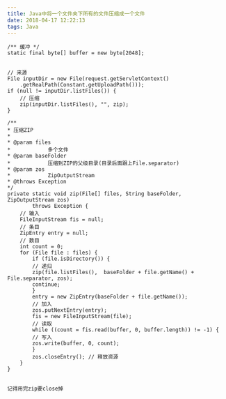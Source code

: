 ```yaml
---
title: Java中将一个文件夹下所有的文件压缩成一个文件
date: 2018-04-17 12:22:13
tags: Java
---
```

  	 
	/** 缓冲 */
	static final byte[] buffer = new byte[2048];  


	// 来源  
	File inputDir = new File(request.getServletContext()  
		.getRealPath(Constant.getUploadPath()));  
	if (null != inputDir.listFiles()) {  
	    // 压缩  
	    zip(inputDir.listFiles(), "", zip);  
	}  

<!--more-->
	/** 
	* 压缩ZIP 
	*  
	* @param files 
	*            多个文件 
	* @param baseFolder 
	*            压缩到ZIP的父级目录(目录后面跟上File.separator) 
	* @param zos 
	*            ZipOutputStream 
	* @throws Exception 
	*/  
	private static void zip(File[] files, String baseFolder, ZipOutputStream zos)  
		    throws Exception {  
		// 输入  
		FileInputStream fis = null;  
		// 条目  
		ZipEntry entry = null;  
		// 数目  
		int count = 0;  
		for (File file : files) {  
		    if (file.isDirectory()) {  
			// 递归  
			zip(file.listFiles(),  baseFolder + file.getName() + File.separator, zos);  
			continue;  
		    }  
		    entry = new ZipEntry(baseFolder + file.getName());  
		    // 加入  
		    zos.putNextEntry(entry);  
		    fis = new FileInputStream(file);  
		    // 读取  
		    while ((count = fis.read(buffer, 0, buffer.length)) != -1) {  
			// 写入  
			zos.write(buffer, 0, count);  
		    }  
		    zos.closeEntry(); // 释放资源  
		}  
	}  


	记得用完zip要close掉
